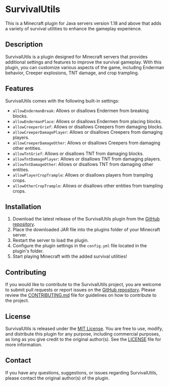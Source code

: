 # SurvivalUtils

This is a Minecraft plugin for Java servers version 1.18 and above that adds a variety of survival utilities to enhance the gameplay experience.

## Description

SurvivalUtils is a plugin designed for Minecraft servers that provides additional settings and features to improve the survival gameplay. With this plugin, you can customize various aspects of the game, including Enderman behavior, Creeper explosions, TNT damage, and crop trampling.

## Features

SurvivalUtils comes with the following built-in settings:

- `allowEndermanBreak`: Allows or disallows Endermen from breaking blocks.
- `allowEndermanPlace`: Allows or disallows Endermen from placing blocks.
- `allowCreeperGrief`: Allows or disallows Creepers from damaging blocks.
- `allowCreeperDamagePlayer`: Allows or disallows Creepers from damaging players.
- `allowCreeperDamageOther`: Allows or disallows Creepers from damaging other entities.
- `allowTntGrief`: Allows or disallows TNT from damaging blocks.
- `allowTntDamagePlayer`: Allows or disallows TNT from damaging players.
- `allowTntDamageOther`: Allows or disallows TNT from damaging other entities.
- `allowPlayerCropTrample`: Allows or disallows players from trampling crops.
- `allowOtherCropTrample`: Allows or disallows other entities from trampling crops.

## Installation

1. Download the latest release of the SurvivalUtils plugin from the [GitHub repository](https://github.com/LianJordaan/SurvivalUtils/releases).
2. Place the downloaded JAR file into the plugins folder of your Minecraft server.
3. Restart the server to load the plugin.
4. Configure the plugin settings in the `config.yml` file located in the plugin's folder.
5. Start playing Minecraft with the added survival utilities!

## Contributing

If you would like to contribute to the SurvivalUtils project, you are welcome to submit pull requests or report issues on the [GitHub repository](https://github.com/LianJordaan/SurvivalUtils). Please review the [CONTRIBUTING.md](CONTRIBUTING.md) file for guidelines on how to contribute to the project.

## License

SurvivalUtils is released under the [MIT License](LICENSE). You are free to use, modify, and distribute this plugin for any purpose, including commercial purposes, as long as you give credit to the original author(s). See the [LICENSE](LICENSE) file for more information.

## Contact

If you have any questions, suggestions, or issues regarding SurvivalUtils, please contact the original author(s) of the plugin.

